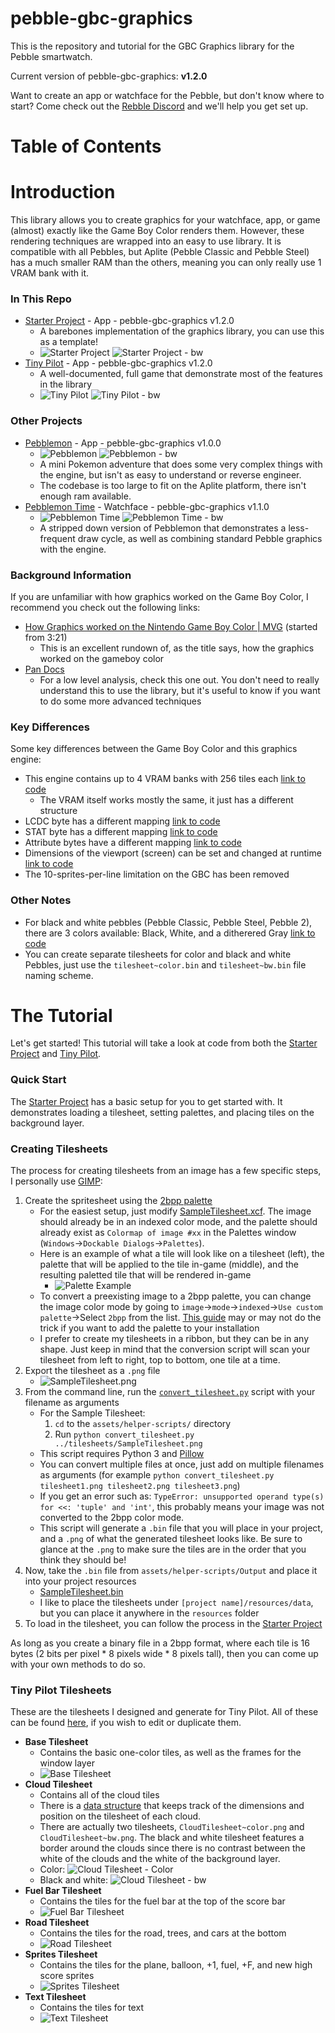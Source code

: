 # pebble-gbc-graphics
This is the repository and tutorial for the GBC Graphics library for the Pebble smartwatch.

Current version of pebble-gbc-graphics: **v1.2.0**

Want to create an app or watchface for the Pebble, but don't know where to start? Come check out the [Rebble Discord](https://discord.com/invite/aRUAYFN) and we'll help you get set up.

# Table of Contents


# Introduction
This library allows you to create graphics for your watchface, app, or game (almost) exactly like the Game Boy Color renders them. However, these rendering techniques are wrapped into an easy to use library. It is compatible with all Pebbles, but Aplite (Pebble Classic and Pebble Steel) has a much smaller RAM than the others, meaning you can only really use 1 VRAM bank with it.

### In This Repo
* [Starter Project](https://github.com/HarrisonAllen/pebble-gbc-graphics/tree/main/starter-project) - App - pebble-gbc-graphics v1.2.0
    * A barebones implementation of the graphics library, you can use this as a template!
    * ![Starter Project](https://raw.githubusercontent.com/HarrisonAllen/pebble-gbc-graphics/main/assets/readme_resources/StarterProject.png) ![Starter Project - bw](https://raw.githubusercontent.com/HarrisonAllen/pebble-gbc-graphics/main/assets/readme_resources/StarterProject-bw.png)
* [Tiny Pilot](https://github.com/HarrisonAllen/pebble-gbc-graphics/tree/main/tiny-pilot) - App - pebble-gbc-graphics v1.2.0
    * A well-documented, full game that demonstrate most of the features in the library
    * ![Tiny Pilot](https://raw.githubusercontent.com/HarrisonAllen/pebble-gbc-graphics/main/assets/readme_resources/TinyPilot.png) ![Tiny Pilot - bw](https://raw.githubusercontent.com/HarrisonAllen/pebble-gbc-graphics/main/assets/readme_resources/TinyPilot-bw.png)

### Other Projects
* [Pebblemon](https://github.com/HarrisonAllen/pebble-gbc-graphics-demo/tree/master/pebblemon) - App - pebble-gbc-graphics v1.0.0
    * ![Pebblemon](https://raw.githubusercontent.com/HarrisonAllen/pebble-gbc-graphics/main/assets/readme_resources/Pebblemon.png) ![Pebblemon - bw](https://raw.githubusercontent.com/HarrisonAllen/pebble-gbc-graphics/main/assets/readme_resources/Pebblemon-bw.png)
    * A mini Pokemon adventure that does some very complex things with the engine, but isn't as easy to understand or reverse engineer.
    * The codebase is too large to fit on the Aplite platform, there isn't enough ram available.
* [Pebblemon Time](https://github.com/HarrisonAllen/pebblemon-watchface) - Watchface - pebble-gbc-graphics v1.1.0
    * ![Pebblemon Time](https://raw.githubusercontent.com/HarrisonAllen/pebble-gbc-graphics/main/assets/readme_resources/PebblemonTime.png) ![Pebblemon Time - bw](https://raw.githubusercontent.com/HarrisonAllen/pebble-gbc-graphics/main/assets/readme_resources/PebblemonTime-bw.png)
    * A stripped down version of Pebblemon that demonstrates a less-frequent draw cycle, as well as combining standard Pebble graphics with the engine.

### Background Information
If you are unfamiliar with how graphics worked on the Game Boy Color, I recommend you check out the following links:
* [How Graphics worked on the Nintendo Game Boy Color | MVG](https://youtu.be/ZEJVOH6Pxkg?t=201) (started from 3:21)
    * This is an excellent rundown of, as the title says, how the graphics worked on the gameboy color
* [Pan Docs](http://bgb.bircd.org/pandocs.htm#videodisplay)
    * For a low level analysis, check this one out. You don't need to really understand this to use the library, but it's useful to know if you want to do some more advanced techniques

### Key Differences
Some key differences between the Game Boy Color and this graphics engine:
* This engine contains up to 4 VRAM banks with 256 tiles each [link to code](https://github.com/HarrisonAllen/pebble-gbc-graphics/blob/14cc40ab5e61bffaad3381c670b154d5f46bd7a5/tiny-pilot/src/c/pebble-gbc-graphics/pebble-gbc-graphics.h#L143)
    * The VRAM itself works mostly the same, it just has a different structure
* LCDC byte has a different mapping [link to code](https://github.com/HarrisonAllen/pebble-gbc-graphics/blob/14cc40ab5e61bffaad3381c670b154d5f46bd7a5/tiny-pilot/src/c/pebble-gbc-graphics/pebble-gbc-graphics.h#L136)
* STAT byte has a different mapping [link to code](https://github.com/HarrisonAllen/pebble-gbc-graphics/blob/14cc40ab5e61bffaad3381c670b154d5f46bd7a5/tiny-pilot/src/c/pebble-gbc-graphics/pebble-gbc-graphics.h#L225)
* Attribute bytes have a different mapping [link to code](https://github.com/HarrisonAllen/pebble-gbc-graphics/blob/14cc40ab5e61bffaad3381c670b154d5f46bd7a5/tiny-pilot/src/c/pebble-gbc-graphics/pebble-gbc-graphics.h#L186)
* Dimensions of the viewport (screen) can be set and changed at runtime [link to code](https://github.com/HarrisonAllen/pebble-gbc-graphics/blob/14cc40ab5e61bffaad3381c670b154d5f46bd7a5/tiny-pilot/src/c/pebble-gbc-graphics/pebble-gbc-graphics.h#L267)
* The 10-sprites-per-line limitation on the GBC has been removed

### Other Notes
* For black and white pebbles (Pebble Classic, Pebble Steel, Pebble 2), there are 3 colors available: Black, White, and a ditherered Gray [link to code](https://github.com/HarrisonAllen/pebble-gbc-graphics/blob/14cc40ab5e61bffaad3381c670b154d5f46bd7a5/tiny-pilot/src/c/pebble-gbc-graphics/pebble-gbc-graphics.h#L115)
* You can create separate tilesheets for color and black and white Pebbles, just use the `tilesheet~color.bin` and `tilesheet~bw.bin` file naming scheme.

# The Tutorial
Let's get started! This tutorial will take a look at code from both the [Starter Project](https://github.com/HarrisonAllen/pebble-gbc-graphics/tree/main/starter-project) and [Tiny Pilot](https://github.com/HarrisonAllen/pebble-gbc-graphics/tree/main/tiny-pilot).

### Quick Start
The [Starter Project](https://github.com/HarrisonAllen/pebble-gbc-graphics/tree/main/starter-project) has a basic setup for you to get started with. It demonstrates loading a tilesheet, setting palettes, and placing tiles on the background layer.

### Creating Tilesheets
The process for creating tilesheets from an image has a few specific steps, I personally use [GIMP](https://www.gimp.org/):
1. Create the spritesheet using the [2bpp palette](https://raw.githubusercontent.com/HarrisonAllen/pebble-gbc-graphics/main/assets/2bpp.gpl)
    * For the easiest setup, just modify [SampleTilesheet.xcf](https://github.com/HarrisonAllen/pebble-gbc-graphics/raw/main/assets/tilesheets/SampleTilesheet.xcf). The image should already be in an indexed color mode, and the palette should already exist as `Colormap of image #xx` in the Palettes window (`Windows`->`Dockable Dialogs`->`Palettes`).
    * Here is an example of what a tile will look like on a tilesheet (left), the palette that will be applied to the tile in-game (middle), and the resulting paletted tile that will be rendered in-game
        * ![Palette Example](https://raw.githubusercontent.com/HarrisonAllen/pebble-gbc-graphics/main/assets/readme_resources/PaletteExample.png)
    * To convert a preexisting image to a 2bpp palette, you can change the image color mode by going to `image`->`mode`->`indexed`->`Use custom palette`->Select `2bpp` from the list. [This guide](https://daviesmediadesign.com/how-to-install-custom-palettes-in-gimp/) may or may not do the trick if you want to add the palette to your installation
    * I prefer to create my tilesheets in a ribbon, but they can be in any shape. Just keep in mind that the conversion script will scan your tilesheet from left to right, top to bottom, one tile at a time.
2. Export the tilesheet as a `.png` file
    * ![SampleTilesheet.png](https://raw.githubusercontent.com/HarrisonAllen/pebble-gbc-graphics/main/assets/tilesheets/SampleTilesheet.png)
3. From the command line, run the [`convert_tilesheet.py`](https://github.com/HarrisonAllen/pebble-gbc-graphics/blob/main/assets/helper-scripts/convert_tilesheet.py) script with your filename as arguments
    * For the Sample Tilesheet:
        1. `cd` to the `assets/helper-scripts/` directory
        2. Run `python convert_tilesheet.py ../tilesheets/SampleTilesheet.png`
    * This script requires Python 3 and [Pillow](https://pypi.org/project/Pillow/)
    * You can convert multiple files at once, just add on multiple filenames as arguments (for example `python convert_tilesheet.py tilesheet1.png tilesheet2.png tilesheet3.png`)
    * If you get an error such as: `TypeError: unsupported operand type(s) for <<: 'tuple' and 'int'`, this probably means your image was not converted to the 2bpp color mode.
    * This script will generate a `.bin` file that you will place in your project, and a `.png` of what the generated tilesheet looks like. Be sure to glance at the `.png` to make sure the tiles are in the order that you think they should be!
4. Now, take the `.bin` file from `assets/helper-scripts/Output` and place it into your project resources
    * [SampleTilesheet.bin](https://github.com/HarrisonAllen/pebble-gbc-graphics/raw/main/assets/helper-scripts/Output/SampleTilesheet.bin)
    * I like to place the tilesheets under `[project name]/resources/data`, but you can place it anywhere in the `resources` folder
5. To load in the tilesheet, you can follow the process in the [Starter Project](https://github.com/HarrisonAllen/pebble-gbc-graphics/blob/main/starter-project/src/c/main.c)

As long as you create a binary file in a 2bpp format, where each tile is 16 bytes (2 bits per pixel * 8 pixels wide * 8 pixels tall), then you can come up with your own methods to do so.

### Tiny Pilot Tilesheets
These are the tilesheets I designed and generate for Tiny Pilot. All of these can be found [here](https://github.com/HarrisonAllen/pebble-gbc-graphics/tree/main/assets/tilesheets), if you wish to edit or duplicate them.
* **Base Tilesheet** 
    * Contains the basic one-color tiles, as well as the frames for the window layer
    * ![Base Tilesheet](https://github.com/HarrisonAllen/pebble-gbc-graphics/raw/main/assets/tilesheets/BaseTilesheet.png)
* **Cloud Tilesheet**
    * Contains all of the cloud tiles
    * There is a [data structure](https://github.com/HarrisonAllen/pebble-gbc-graphics/blob/054ceeb92cf16f522b330313959ff4b0bf47bf3f/tiny-pilot/src/c/graphics/clouds.c#L9) that keeps track of the dimensions and position on the tilesheet of each cloud.
    * There are actually two tilesheets, `CloudTilesheet~color.png` and `CloudTilesheet~bw.png`. The black and white tilesheet features a border around the clouds since there is no contrast between the white of the clouds and the white of the background layer.
    * Color: ![Cloud Tilesheet - Color](https://github.com/HarrisonAllen/pebble-gbc-graphics/raw/main/assets/tilesheets/CloudTilesheet~color.png)
    * Black and white: ![Cloud Tilesheet - bw](https://github.com/HarrisonAllen/pebble-gbc-graphics/raw/main/assets/tilesheets/CloudTilesheet~bw.png)
* **Fuel Bar Tilesheet**
    * Contains the tiles for the fuel bar at the top of the score bar
    * ![Fuel Bar Tilesheet](https://github.com/HarrisonAllen/pebble-gbc-graphics/raw/main/assets/tilesheets/FuelBarTilesheet.png)
* **Road Tilesheet**
    * Contains the tiles for the road, trees, and cars at the bottom
    * ![Road Tilesheet](https://github.com/HarrisonAllen/pebble-gbc-graphics/raw/main/assets/tilesheets/RoadTilesheet.png)
* **Sprites Tilesheet**
    * Contains the tiles for the plane, balloon, +1, fuel, +F, and new high score sprites
    * ![Sprites Tilesheet](https://github.com/HarrisonAllen/pebble-gbc-graphics/raw/main/assets/tilesheets/SpritesTilesheet.png)
* **Text Tilesheet**
    * Contains the tiles for text
    * ![Text Tilesheet](https://github.com/HarrisonAllen/pebble-gbc-graphics/raw/main/assets/tilesheets/TextTilesheet.png)

##